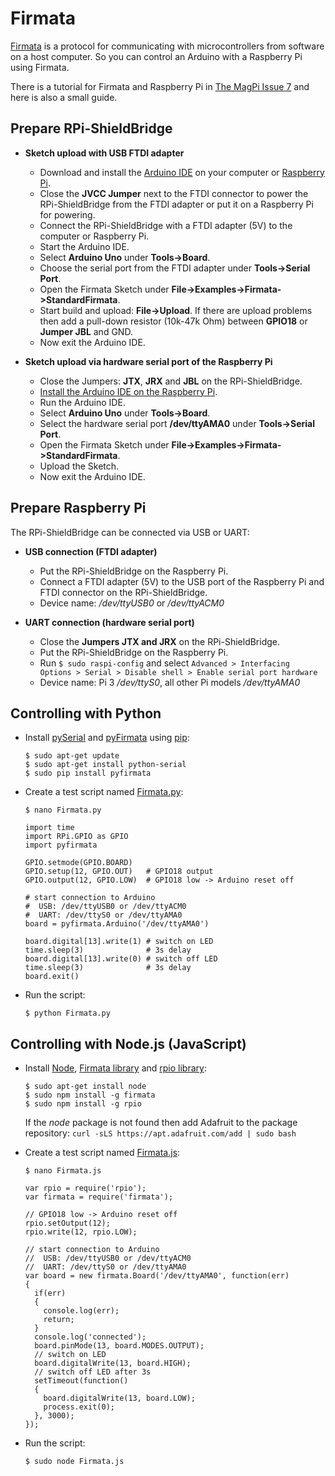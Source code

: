 # Firmata

[Firmata](http://firmata.org) is a protocol for communicating with microcontrollers from software on a host computer.
So you can control an Arduino with a Raspberry Pi using Firmata.

There is a tutorial for Firmata and Raspberry Pi in [The MagPi Issue 7](http://www.themagpi.com/en/issue/7) and here is also a small guide.


## Prepare RPi-ShieldBridge

* **Sketch upload with USB FTDI adapter**
  * Download and install the [Arduino IDE](http://arduino.cc/en/Main/Software) on your computer or [Raspberry Pi](https://github.com/watterott/RPi-ShieldBridge/blob/master/docs/Arduino.md).
  * Close the **JVCC Jumper** next to the FTDI connector to power the RPi-ShieldBridge from the FTDI adapter or put it on a Raspberry Pi for powering. 
  * Connect the RPi-ShieldBridge with a FTDI adapter (5V) to the computer or Raspberry Pi.
  * Start the Arduino IDE.
  * Select **Arduino Uno** under **Tools->Board**.
  * Choose the serial port from the FTDI adapter under **Tools->Serial Port**.
  * Open the Firmata Sketch under **File->Examples->Firmata->StandardFirmata**.
  * Start build and upload: **File->Upload**.
    If there are upload problems then add a pull-down resistor (10k-47k Ohm) between **GPIO18** or **Jumper JBL** and GND.
  * Now exit the Arduino IDE.

* **Sketch upload via hardware serial port of the Raspberry Pi**
  * Close the Jumpers: **JTX**, **JRX** and **JBL** on the RPi-ShieldBridge.
  * [Install the Arduino IDE on the Raspberry Pi](https://github.com/watterott/RPi-ShieldBridge/blob/master/docs/Arduino.md).
  * Run the Arduino IDE.
  * Select **Arduino Uno** under **Tools->Board**.
  * Select the hardware serial port **/dev/ttyAMA0** under **Tools->Serial Port**.
  * Open the Firmata Sketch under **File->Examples->Firmata->StandardFirmata**.
  * Upload the Sketch.
  * Now exit the Arduino IDE.


## Prepare Raspberry Pi

The RPi-ShieldBridge can be connected via USB or UART:

* **USB connection (FTDI adapter)**
  * Put the RPi-ShieldBridge on the Raspberry Pi.
  * Connect a FTDI adapter (5V) to the USB port of the Raspberry Pi and FTDI connector on the RPi-ShieldBridge.
  * Device name: */dev/ttyUSB0* or */dev/ttyACM0*

* **UART connection (hardware serial port)**
  * Close the **Jumpers JTX and JRX** on the RPi-ShieldBridge.
  * Put the RPi-ShieldBridge on the Raspberry Pi.
  * Run ```$ sudo raspi-config``` and select ```Advanced > Interfacing Options > Serial > Disable shell > Enable serial port hardware```
  * Device name: Pi 3 */dev/ttyS0*, all other Pi models */dev/ttyAMA0*


## Controlling with Python

* Install [pySerial](http://pyserial.sourceforge.net) and [pyFirmata](https://github.com/tino/pyFirmata) using [pip](http://www.pip-installer.org/en/latest/installing.html):

    ```
    $ sudo apt-get update
    $ sudo apt-get install python-serial
    $ sudo pip install pyfirmata
    ```

* Create a test script named [Firmata.py](https://github.com/watterott/RPi-ShieldBridge/raw/master/docs/Firmata.py):

    ```
    $ nano Firmata.py
    ```
    ```
    import time
    import RPi.GPIO as GPIO
    import pyfirmata
    
    GPIO.setmode(GPIO.BOARD)
    GPIO.setup(12, GPIO.OUT)   # GPIO18 output
    GPIO.output(12, GPIO.LOW)  # GPIO18 low -> Arduino reset off
    
    # start connection to Arduino
    #  USB: /dev/ttyUSB0 or /dev/ttyACM0
    #  UART: /dev/ttyS0 or /dev/ttyAMA0
    board = pyfirmata.Arduino('/dev/ttyAMA0')
    
    board.digital[13].write(1) # switch on LED
    time.sleep(3)              # 3s delay
    board.digital[13].write(0) # switch off LED
    time.sleep(3)              # 3s delay
    board.exit()
    ```

* Run the script:

    ```
    $ python Firmata.py
    ```


## Controlling with Node.js (JavaScript)

* Install [Node](http://elinux.org/Node.js_on_RPi), [Firmata library](https://npmjs.org/package/firmata) and [rpio library](https://npmjs.org/package/rpio):

    ```
    $ sudo apt-get install node
    $ sudo npm install -g firmata
    $ sudo npm install -g rpio
    ```
    If the *node* package is not found then add Adafruit to the package repository:
    ```curl -sLS https://apt.adafruit.com/add | sudo bash```

* Create a test script named [Firmata.js](https://github.com/watterott/RPi-ShieldBridge/raw/master/docs/Firmata.js):

    ```
    $ nano Firmata.js
    ```
    ```
    var rpio = require('rpio');
    var firmata = require('firmata');
    
    // GPIO18 low -> Arduino reset off
    rpio.setOutput(12);
    rpio.write(12, rpio.LOW);
    
    // start connection to Arduino
    //  USB: /dev/ttyUSB0 or /dev/ttyACM0
    //  UART: /dev/ttyS0 or /dev/ttyAMA0
    var board = new firmata.Board('/dev/ttyAMA0', function(err)
    {
      if(err)
      {
        console.log(err);
        return;
      }
      console.log('connected');
      board.pinMode(13, board.MODES.OUTPUT);
      // switch on LED
      board.digitalWrite(13, board.HIGH);
      // switch off LED after 3s
      setTimeout(function()
      {
        board.digitalWrite(13, board.LOW);
        process.exit(0);
      }, 3000);
    });
    ```

* Run the script:

    ```
    $ sudo node Firmata.js
    ```
